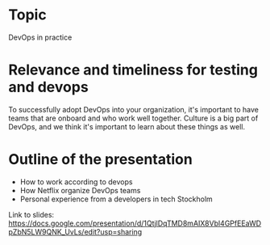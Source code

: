 # Topic
DevOps in practice

# Relevance and timeliness for testing and devops

To successfully adopt DevOps into your organization, it's important to have teams that are onboard and who work well together. Culture is a big part of DevOps, and we think it's important to learn about these things as well.

# Outline of the presentation

- How to work according to devops
- How Netflix organize DevOps teams
- Personal experience from a developers in tech Stockholm

Link to slides: https://docs.google.com/presentation/d/1QtjlDqTMD8mAIX8Vbl4GPfEEaWDpZbN5LW9QNK_UvLs/edit?usp=sharing
